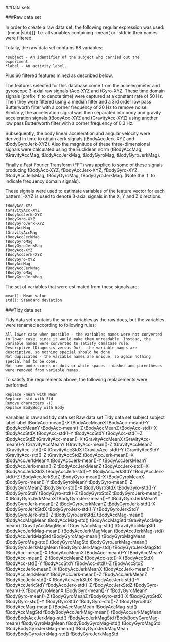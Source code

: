 ##Data sets

###Raw data set

In order to create a raw data set, the following regular expression was used: -(mean|std)[(]. 
I.e. all variables containing -mean( or -std( in their names were filtered.

Totally, the raw data set contains 68 variables:

    *subject - An identifier of the subject who carried out the experiment.
    *label - An activity label.

Plus 66 filtered features mined as described below.

The features selected for this database come from the accelerometer and gyroscope 3-axial raw signals tAcc-XYZ and tGyro-XYZ. 
These time domain signals (prefix 't' to denote time) were captured at a constant rate of 50 Hz. 
Then they were filtered using a median filter and a 3rd order low pass Butterworth filter 
with a corner frequency of 20 Hz to remove noise. Similarly, the acceleration signal was then separated into body and 
gravity acceleration signals (tBodyAcc-XYZ and tGravityAcc-XYZ) using another low pass Butterworth filter with a corner frequency of 0.3 Hz.

Subsequently, the body linear acceleration and angular velocity were derived in time to obtain Jerk signals 
(tBodyAccJerk-XYZ and tBodyGyroJerk-XYZ). Also the magnitude of these three-dimensional signals were calculated 
using the Euclidean norm (tBodyAccMag, tGravityAccMag, tBodyAccJerkMag, tBodyGyroMag, tBodyGyroJerkMag).

Finally a Fast Fourier Transform (FFT) was applied to some of these signals producing fBodyAcc-XYZ, fBodyAccJerk-XYZ, 
fBodyGyro-XYZ, fBodyAccJerkMag, fBodyGyroMag, fBodyGyroJerkMag. (Note the 'f' to indicate frequency domain signals).

These signals were used to estimate variables of the feature vector for each pattern:
-XYZ is used to denote 3-axial signals in the X, Y and Z directions.

    tBodyAcc-XYZ
    tGravityAcc-XYZ
    tBodyAccJerk-XYZ
    tBodyGyro-XYZ
    tBodyGyroJerk-XYZ
    tBodyAccMag
    tGravityAccMag
    tBodyAccJerkMag
    tBodyGyroMag
    tBodyGyroJerkMag
    fBodyAcc-XYZ
    fBodyAccJerk-XYZ
    fBodyGyro-XYZ
    fBodyAccMag
    fBodyAccJerkMag
    fBodyGyroMag
    fBodyGyroJerkMag

The set of variables that were estimated from these signals are:

    mean(): Mean value
    std(): Standard deviation

###Tidy data set

Tidy data set contains the same variables as the raw does, but the variables were renamed according to following rules:

    All lower case when possible - the variables names were not converted to lower case, since it would make them unreadable. Instead, the variable names were converted to satisfy camlCase rule.
    Descriptive (Diagnosis versus Dx) - the variable names are descriptive, so nothing special should be done.
    Not duplicated - the variable names are unique, so again nothing special had to be done.
    Not have underscores or dots or white spaces - dashes and parentheses were removed from variable names.

To satisfy the requirements above, the following replacements were performed:

    Replace -mean with Mean
    Replace -std with Std
    Remove characters -()
    Replace BodyBody with Body

Variables in raw and tidy data set
Raw data set 	Tidy data set
subject 	subject
label 	label
tBodyAcc-mean()-X 	tBodyAccMeanX
tBodyAcc-mean()-Y 	tBodyAccMeanY
tBodyAcc-mean()-Z 	tBodyAccMeanZ
tBodyAcc-std()-X 	tBodyAccStdX
tBodyAcc-std()-Y 	tBodyAccStdY
tBodyAcc-std()-Z 	tBodyAccStdZ
tGravityAcc-mean()-X 	tGravityAccMeanX
tGravityAcc-mean()-Y 	tGravityAccMeanY
tGravityAcc-mean()-Z 	tGravityAccMeanZ
tGravityAcc-std()-X 	tGravityAccStdX
tGravityAcc-std()-Y 	tGravityAccStdY
tGravityAcc-std()-Z 	tGravityAccStdZ
tBodyAccJerk-mean()-X 	tBodyAccJerkMeanX
tBodyAccJerk-mean()-Y 	tBodyAccJerkMeanY
tBodyAccJerk-mean()-Z 	tBodyAccJerkMeanZ
tBodyAccJerk-std()-X 	tBodyAccJerkStdX
tBodyAccJerk-std()-Y 	tBodyAccJerkStdY
tBodyAccJerk-std()-Z 	tBodyAccJerkStdZ
tBodyGyro-mean()-X 	tBodyGyroMeanX
tBodyGyro-mean()-Y 	tBodyGyroMeanY
tBodyGyro-mean()-Z 	tBodyGyroMeanZ
tBodyGyro-std()-X 	tBodyGyroStdX
tBodyGyro-std()-Y 	tBodyGyroStdY
tBodyGyro-std()-Z 	tBodyGyroStdZ
tBodyGyroJerk-mean()-X 	tBodyGyroJerkMeanX
tBodyGyroJerk-mean()-Y 	tBodyGyroJerkMeanY
tBodyGyroJerk-mean()-Z 	tBodyGyroJerkMeanZ
tBodyGyroJerk-std()-X 	tBodyGyroJerkStdX
tBodyGyroJerk-std()-Y 	tBodyGyroJerkStdY
tBodyGyroJerk-std()-Z 	tBodyGyroJerkStdZ
tBodyAccMag-mean() 	tBodyAccMagMean
tBodyAccMag-std() 	tBodyAccMagStd
tGravityAccMag-mean() 	tGravityAccMagMean
tGravityAccMag-std() 	tGravityAccMagStd
tBodyAccJerkMag-mean() 	tBodyAccJerkMagMean
tBodyAccJerkMag-std() 	tBodyAccJerkMagStd
tBodyGyroMag-mean() 	tBodyGyroMagMean
tBodyGyroMag-std() 	tBodyGyroMagStd
tBodyGyroJerkMag-mean() 	tBodyGyroJerkMagMean
tBodyGyroJerkMag-std() 	tBodyGyroJerkMagStd
fBodyAcc-mean()-X 	fBodyAccMeanX
fBodyAcc-mean()-Y 	fBodyAccMeanY
fBodyAcc-mean()-Z 	fBodyAccMeanZ
fBodyAcc-std()-X 	fBodyAccStdX
fBodyAcc-std()-Y 	fBodyAccStdY
fBodyAcc-std()-Z 	fBodyAccStdZ
fBodyAccJerk-mean()-X 	fBodyAccJerkMeanX
fBodyAccJerk-mean()-Y 	fBodyAccJerkMeanY
fBodyAccJerk-mean()-Z 	fBodyAccJerkMeanZ
fBodyAccJerk-std()-X 	fBodyAccJerkStdX
fBodyAccJerk-std()-Y 	fBodyAccJerkStdY
fBodyAccJerk-std()-Z 	fBodyAccJerkStdZ
fBodyGyro-mean()-X 	fBodyGyroMeanX
fBodyGyro-mean()-Y 	fBodyGyroMeanY
fBodyGyro-mean()-Z 	fBodyGyroMeanZ
fBodyGyro-std()-X 	fBodyGyroStdX
fBodyGyro-std()-Y 	fBodyGyroStdY
fBodyGyro-std()-Z 	fBodyGyroStdZ
fBodyAccMag-mean() 	fBodyAccMagMean
fBodyAccMag-std() 	fBodyAccMagStd
fBodyBodyAccJerkMag-mean() 	fBodyAccJerkMagMean
fBodyBodyAccJerkMag-std() 	fBodyAccJerkMagStd
fBodyBodyGyroMag-mean() 	fBodyGyroMagMean
fBodyBodyGyroMag-std() 	fBodyGyroMagStd
fBodyBodyGyroJerkMag-mean() 	fBodyGyroJerkMagMean
fBodyBodyGyroJerkMag-std() 	fBodyGyroJerkMagStd